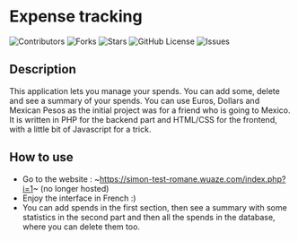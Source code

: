 # Expense tracking

![Contributors](https://img.shields.io/github/contributors/simonperrigault/expense_tracking)
![Forks](https://img.shields.io/github/forks/simonperrigault/expense_tracking)
![Stars](https://img.shields.io/github/stars/simonperrigault/expense_tracking)
![GitHub License](https://img.shields.io/github/license/simonperrigault/expense_tracking)
![Issues](https://img.shields.io/github/issues/simonperrigault/expense_tracking)

## Description

This application lets you manage your spends. You can add some, delete and see a summary of your spends. You can use Euros, Dollars and Mexican Pesos as the initial project was for a friend who is going to Mexico.  
It is written in PHP for the backend part and HTML/CSS for the frontend, with a little bit of Javascript for a trick.

## How to use

* Go to the website : ~https://simon-test-romane.wuaze.com/index.php?i=1~ (no longer hosted)
* Enjoy the interface in French :)
* You can add spends in the first section, then see a summary with some statistics in the second part and then all the spends in the database, where you can delete them too.
